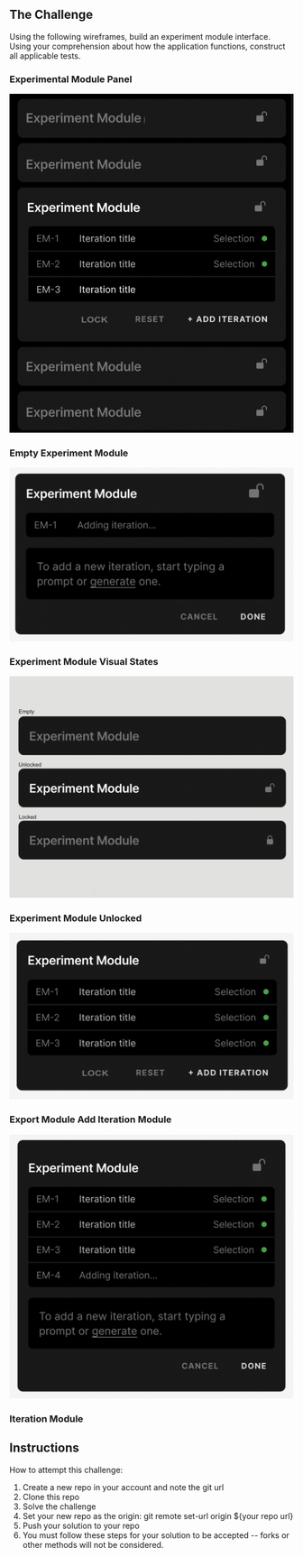 ## The Challenge
Using the following wireframes, build an experiment module interface. Using your comprehension about how the application functions, construct all applicable tests. 


### Experimental Module Panel
<img src="Experiment Module Example.png" alt="Experimental Module Panel"/>

### Empty Experiment Module
<img src="Experiment Module New.png" alt="Experimental Module New"/>

### Experiment Module Visual States
<img src="Experiment Module Visual States.png" alt="Experimental Module Visual States"/>

### Experiment Module Unlocked
<img src="Experiment Module Unlocked.png" alt="Experimental Module Unlocked"/>

### Export Module Add Iteration Module
<img src="Export Module Add IM.png" alt="Experimental Module Panel"/>

### Iteration Module

## Instructions
How to attempt this challenge:
1. Create a new repo in your account and note the git url
2. Clone this repo
3. Solve the challenge
4. Set your new repo as the origin: git remote set-url origin ${your repo url}
5. Push your solution to your repo
6. You must follow these steps for your solution to be accepted -- forks or other methods will not be considered.
